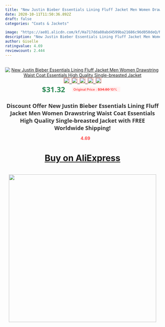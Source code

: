 ```yaml
---
title: "New Justin Bieber Essentials Lining Fluff Jacket Men Women Drawstring Waist Coat Essentials High Quality Single-breasted Jacket"
date: 2020-10-11T11:50:36.892Z
draft: false
categories: "Coats & Jackets"

image: "https://ae01.alicdn.com/kf/Ha717dda80abd4599ba21686c96d050deQ/New-Justin-Bieber-Essentials-Lining-Fluff-Jacket-Men-Women-Drawstring-Waist-Coat-Essentials-High-Quality-Single.jpg"
description: "New Justin Bieber Essentials Lining Fluff Jacket Men Women Drawstring Waist Coat Essentials High Quality Single-breasted Jacket"
author: Giselle
ratingvalue: 4.69
reviewcount: 2.444
---
```

<br>
<div style="text-align: center;">
<a href="https://s.click.aliexpress.com/e/_AYCvfP" target="_blank" rel="nofollow noopener noreferrer"><img alt="New Justin Bieber Essentials Lining Fluff Jacket Men Women Drawstring Waist Coat Essentials High Quality Single-breasted Jacket" class="magnifier-image" src="https://ae01.alicdn.com/kf/Ha717dda80abd4599ba21686c96d050deQ/New-Justin-Bieber-Essentials-Lining-Fluff-Jacket-Men-Women-Drawstring-Waist-Coat-Essentials-High-Quality-Single.jpg_640x640.jpg">
<br>
<img style="border:1px solid salmon" src="https://ae01.alicdn.com/kf/Ha717dda80abd4599ba21686c96d050deQ/New-Justin-Bieber-Essentials-Lining-Fluff-Jacket-Men-Women-Drawstring-Waist-Coat-Essentials-High-Quality-Single.jpg_120x120.jpg">&nbsp;&nbsp;<img style="border:1px solid salmon" src="https://ae01.alicdn.com/kf/He94274f5080b4fcd912067dcb333329bq/New-Justin-Bieber-Essentials-Lining-Fluff-Jacket-Men-Women-Drawstring-Waist-Coat-Essentials-High-Quality-Single.jpg_120x120.jpg">&nbsp;&nbsp;<img style="border:1px solid salmon" src="https://ae01.alicdn.com/kf/Hf2acc2cab7cf4fe993b25deba690e2b2W/New-Justin-Bieber-Essentials-Lining-Fluff-Jacket-Men-Women-Drawstring-Waist-Coat-Essentials-High-Quality-Single.jpg_120x120.jpg">&nbsp;&nbsp;<img style="border:1px solid salmon" src="_120x120.jpg">&nbsp;&nbsp;<img style="border:1px solid salmon" src="https://ae01.alicdn.com/kf/H1ebdda43e60049aba0bed5a7deec2545t/New-Justin-Bieber-Essentials-Lining-Fluff-Jacket-Men-Women-Drawstring-Waist-Coat-Essentials-High-Quality-Single.jpg_120x120.jpg"></a></div><br0>
<div style="text-align: center;"><span style="background-color: white; border: 0px; box-sizing: border-box; color: seagreen; display: inline-block; font-family: &quot;open sans&quot; , &quot;arial&quot; , &quot;helvetica&quot; , sans-serif , &quot;heiti&quot;; font-size: 24px; font-stretch: inherit; font-weight: 700; line-height: inherit; margin: 0px 10px 0px 0px; padding: 0px; vertical-align: middle;">$31.32 </span>
<span style="background: rgb(255 , 241 , 241); border-radius: 3px; border: 0px; box-sizing: border-box; color: #ff4747; display: inline-block; font-family: inherit; font-size: 12px; font-stretch: inherit; font-style: inherit; font-variant: inherit; font-weight: 600; line-height: inherit; margin: 0px; padding: 2px 5px; transform: scale(0.9); vertical-align: middle;">Original Price : <b style="text-decoration: line-through;">$34.80 </b> 10%&nbsp;&nbsp;</span></div>
<h1 style="color: #333333; display: inline-block; font-family: &quot;open sans&quot; , &quot;arial&quot; , &quot;helvetica&quot; , sans-serif , &quot;heiti&quot;; font-size: 18px; font-stretch: inherit; font-weight: 700; text-align: center;">Discount Offer New Justin Bieber Essentials Lining Fluff Jacket Men Women Drawstring Waist Coat Essentials High Quality Single-breasted Jacket with FREE Worldwide Shipping!</h1>
<div style="color: #ff4747; text-align: center;">
<img src="https://4.bp.blogspot.com/-M0ZcTcb-5uY/XleCXlxnR4I/AAAAAAAAAEc/OrjgMkXV1oMQFaCRZj5HQwOCBcu3w1FegCPcBGAYYCw/s1600/star.png" style="height: 15px;">&nbsp;<b>4.69</b></div>
<div class="button_cont" align="center"><a class="buynow_a" href="https://s.click.aliexpress.com/e/_AYCvfP" target="_blank" rel="nofollow noopener noreferrer"><H1>Buy on AliExpress</H1></a></div><br>
<div class="separator" style="clear: both; text-align: center;">
<img src="https://lh3.googleusercontent.com/-pTy5HemUv9M/XlePHvY0dAI/AAAAAAAAAE4/0nX5iRUoIWY8eMW9Dpxeirr157OZliDIgCLcBGAsYHQ/s1600/badge.gif" width="480">
</div>
